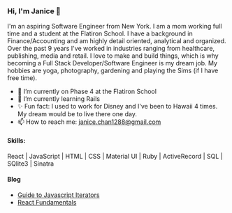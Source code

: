 ### Hi, I'm Janice 👋

I'm an aspiring Software Engineer from New York. I am a mom working full time and a student at the Flatiron School. I have a background in Finance/Accounting and am highly detail oriented, analytical and organized. Over the past 9 years I've worked in industries ranging from healthcare, publishing, media and retail. I love to make and build things, which is why becoming a Full Stack Developer/Software Engineer is my dream job. My hobbies are yoga, photography, gardening and playing the Sims (if I have free time).


- 🔭 I’m currently on Phase 4 at the Flatiron School
- 🌱 I’m currently learning Rails
- ✨ Fun fact: I used to work for Disney and I've been to Hawaii 4 times. My dream would be to live there one day. 
- 📫 How to reach me: janice.chan1288@gmail.com


#### Skills:
 React | JavaScript | HTML | CSS | Material UI | Ruby | ActiveRecord | SQL | SQlite3 | Sinatra


#### Blog

- [Guide to Javascript Iterators](https://medium.com/@janicecodes/guide-to-javascript-array-iterators-aa7d195fb8c4)
- [React Fundamentals](https://medium.com/@janicecodes/react-fundamentals-in-5-minutes-e61d3adc860c)


<!--
**janice87/janice87** is a ✨ _special_ ✨ repository because its `README.md` (this file) appears on your GitHub profile.

- 🔭 I’m currently working in Phase 4 at Flatiron School
- 🌱 I’m currently learning ...
- 👯 I’m looking to collaborate on ...
- 🤔 I’m looking for help with ...
- 💬 Ask me about ...
- 📫 How to reach me: janice.chan1288@gmail.com
- 😄 Pronouns: ...
- ⚡ Fun fact: ... I've been to Hawaii 4 times and I used to work for Disney.
-->
